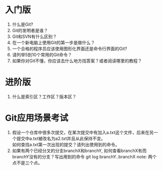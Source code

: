 

# 入门版
1. 什么是Git?
2. Git的发明者是谁？
3. Git和SVN有什么区别？
4. 在一个新电脑上使用Git的第一步是做什么？
5. 一个合格的程序员应该使用图形化界面还是命令行界面的Git?
6. 请列举5到10个常用的Git命令？
7. 如果你对Git不懂，你应该去什么地方找答案？或者阅读哪里的教程？

# 进阶版
1. 什么是索引区？工作区？版本区？

# Git应用场景考试
1. 假设一个仓库中很多次提交，在某次提交中有加入a.txt这个文件，后来在另一个提交中a.txt被改名为a2.txt并且从此保持不变。  
如何查找a.txt第一次出现的提交？请列出使用到的命令。
2. 如果有两个已经分叉的分支branchX和branchY, 如何查看branchX有而branchY没有的分支？写出用到的命令
git log branchY..branchX
note: 两个点不是三个点。

